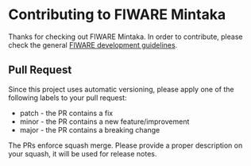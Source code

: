 # Contributing to FIWARE Mintaka

Thanks for checking out FIWARE Mintaka. In order to contribute, please check the general [FIWARE development guidelines](https://fiware-requirements.readthedocs.io/en/latest/lifecycle/index.html).
## Pull Request

Since this project uses automatic versioning, please apply one of the following labels to your pull request:
* patch - the PR contains a fix
* minor - the PR contains a new feature/improvement
* major - the PR contains a breaking change

The PRs enforce squash merge. Please provide a proper description on your squash, it will be used for release notes.
